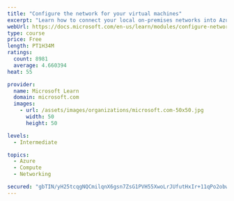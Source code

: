 ```yaml
---
title: "Configure the network for your virtual machines"
excerpt: "Learn how to connect your local on-premises networks into Azure using virtual networks, VPN gateways, and Azure ExpressRoute."
webUrl: https://docs.microsoft.com/en-us/learn/modules/configure-network-for-azure-virtual-machines/
type: course
price: Free
length: PT1H34M
ratings:
  count: 8981
  average: 4.660394
heat: 55

provider:
  name: Microsoft Learn
  domain: microsoft.com
  images:
    - url: /assets/images/organizations/microsoft.com-50x50.jpg
      width: 50
      height: 50

levels:
  - Intermediate

topics:
  - Azure
  - Compute
  - Networking

secured: "gbTIN/yH25tcqgNQCmilqnX6gsn7ZsG1PVH55XwoLrJUfutHxIr+11qPo2obwqTGap8pzMR4cOIljCDOpEqehvIHRi5iylglg06NLjfiZTmIKYf+yUsEhEa7tVqfuSXtarvX7KJJFyvVLvwNMm+tn5XWX1+D5+9RzB2Ww/ZNCh9KbW7EuotnVYfyYoh2T9XJRolbHDj5sJ5wGyDtJ9Pg+VDVxIhLF98bvnubpZ1BURvu5CBdMNZqQMPoXoJz9dxJsl8RP0m3udOODwjXy/08tTc0x70jFibhiw2TujPD9+P/pyo07Xs7JR9N281XHv3LC8piO27SGm96ECVRaGiREF0z6kMT8GM+Tb346Ck78BN0/bgzZG2oUXS+3C0UtYwiagoK0ljaqyRrqx+37Y3lJOcP82v038TmHnqs0S0ZPRk=;IMzaQBYyWherr9uWbbg3Jw=="
---
```


